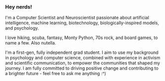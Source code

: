### **Hey nerds!**

I'm a Computer Scientist and Neuroscientist passionate about artificial intelligence, machine learning, biotechnology, biologically-inspired models, and psychology.

I love hiking, scuba,  fantasy, Monty Python, 70s rock, and board games, to name a few. Also nutella. 

I'm a first-gen, fully independent grad student. I aim to use my background in psychology and computer science, combined with experience in activism and scientific communication, to empower the communities that shaped my journey. I am fully committed to driving positive change and contributing to a brighter future - feel free to ask me anything :^)

<!--
**chrisyphus/chrisyphus** is a ✨ _special_ ✨ repository because its `README.md` (this file) appears on your GitHub profile.

Here are some ideas to get you started:

- 🔭 I’m currently working on ...
- 🌱 I’m currently learning ...
- 👯 I’m looking to collaborate on ...
- 🤔 I’m looking for help with ...
- 💬 Ask me about ...
- 📫 How to reach me: ...
- 😄 Pronouns: ...
- ⚡ Fun fact: ...
-->
